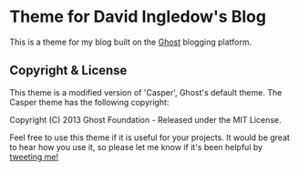 # Theme for David Ingledow's Blog

This is a theme for my blog built on the [Ghost](http://github.com/tryghost/ghost/) blogging platform.

## Copyright & License

This theme is a modified version of 'Casper', Ghost's default theme.  The Casper theme has the following copyright:

Copyright (C) 2013 Ghost Foundation - Released under the MIT License.

Feel free to use this theme if it is useful for your projects.  It would be great to hear how you use it, so please let me know if it's been helpful by [tweeting me!](https://twitter.com/dingledow)